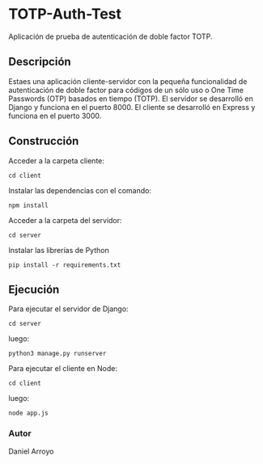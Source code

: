 # TOTP-Auth-Test
Aplicación de prueba de autenticación de doble factor TOTP.

## Descripción
Estaes una aplicación cliente-servidor con la pequeña funcionalidad de autenticación de doble factor para códigos de un sólo uso o One Time Passwords (OTP) basados en tiempo (TOTP). 
El servidor se desarrolló en Django y funciona en el puerto 8000.
El cliente se desarrolló en Express y funciona en el puerto 3000.

## Construcción
Acceder a la carpeta cliente:

`cd client`


Instalar las dependencias con el comando:

`npm install`

Acceder a la carpeta del servidor:

`cd server`

Instalar las librerías de Python

`pip install -r requirements.txt`

## Ejecución
Para ejecutar el servidor de Django:

`cd server`

luego:

`python3 manage.py runserver`


Para ejecutar el cliente en Node:

`cd client`

luego:

`node app.js`

### Autor
Daniel Arroyo
